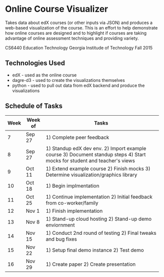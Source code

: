 # Online Course Visualizer 
Takes data about edX courses (or other inputs via JSON) and produces a web-based visualization of the course. This is an effort to help demonstrate how online courses are designed and to highlight if courses are taking advantage of online assessment techniques and providing variety.

CS6440 Education Technology
Georgia Institude of Technology
Fall 2015

## Technologies Used
* edX - used as the online course 
* dagre-d3 - used to create the visualizations themselves
* python - used to pull out data from edX backend and produce the visualizations

## Schedule of Tasks
| Week | Week of | Tasks |
|------|---------|-----------------------------|
|  7   | Sep 27  | 1) Complete peer feedback |
|  8   | Sep 27  | 1) Standup edX dev env. 2) Import example course 3) Document standup steps 4) Start mocks for student and teacher's views|
|  9   | Oct 11  | 1) Extend example course 2) Finish mocks 3) Determine visualization/graphics library |
|  10  | Oct 18  | 1) Begin implmentation |
|  11  | Oct 25  | 1) Continue implementation 2) Initial feedback from co-worker/family |
|  12  | Nov  1  | 1) Finish implementation |
|  13  | Nov  8  | 1) Stand-up cloud hosting 2) Stand-up demo enviornment |
|  14  | Nov 15  | 1) Conduct 2nd round of testing 2) Final tweaks and bug fixes|
|  15  | Nov 22  | 1) Setup final demo instance 2) Test demo |
|  16  | Nov 29  | 1) Create paper 2) Create presentation |
